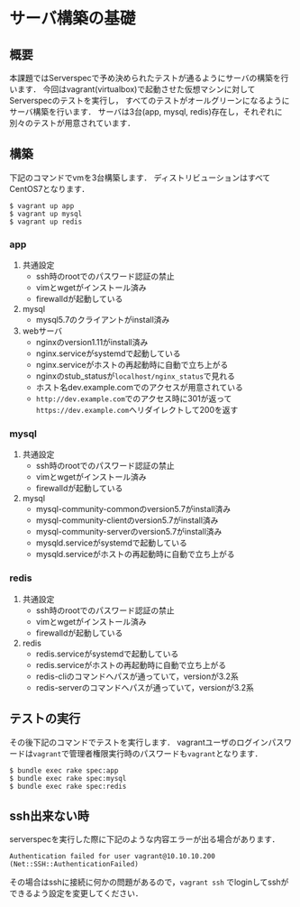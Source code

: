 # サーバ構築の基礎

## 概要

本課題ではServerspecで予め決められたテストが通るようにサーバの構築を行います．
今回はvagrant(virtualbox)で起動させた仮想マシンに対してServerspecのテストを実行し，
すべてのテストがオールグリーンになるようにサーバ構築を行います．
サーバは3台(app, mysql, redis)存在し，それぞれに別々のテストが用意されています．

## 構築

下記のコマンドでvmを3台構築します．
ディストリビューションはすべてCentOS7となります．

```
$ vagrant up app
$ vagrant up mysql
$ vagrant up redis
```

### app

1. 共通設定
	- ssh時のrootでのパスワード認証の禁止
	- vimとwgetがインストール済み
	- firewalldが起動している
1. mysql
	- mysql5.7のクライアントがinstall済み
1. webサーバ
	- nginxのversion1.11がinstall済み
	- nginx.serviceがsystemdで起動している
	- nginx.serviceがホストの再起動時に自動で立ち上がる
	- nginxのstub_statusが`localhost/nginx_status`で見れる
	- ホスト名dev.example.comでのアクセスが用意されている
	- `http://dev.example.com`でのアクセス時に301が返って`https://dev.example.com`へリダイレクトして200を返す

### mysql

1. 共通設定
	- ssh時のrootでのパスワード認証の禁止
	- vimとwgetがインストール済み
	- firewalldが起動している
1. mysql
	- mysql-community-commonのversion5.7がinstall済み
	- mysql-community-clientのversion5.7がinstall済み
	- mysql-community-serverのversion5.7がinstall済み
	- mysqld.serviceがsystemdで起動している
	- mysqld.serviceがホストの再起動時に自動で立ち上がる

### redis

1. 共通設定
	- ssh時のrootでのパスワード認証の禁止
	- vimとwgetがインストール済み
	- firewalldが起動している
1. redis
	- redis.serviceがsystemdで起動している
	- redis.serviceがホストの再起動時に自動で立ち上がる
	- redis-cliのコマンドへパスが通っていて，versionが3.2系
	- redis-serverのコマンドへパスが通っていて，versionが3.2系

## テストの実行

その後下記のコマンドでテストを実行します．
vagrantユーザのログインパスワードは`vagrant`で管理者権限実行時のパスワードも`vagrant`となります．

```
$ bundle exec rake spec:app
$ bundle exec rake spec:mysql
$ bundle exec rake spec:redis
```

## ssh出来ない時

serverspecを実行した際に下記のような内容エラーが出る場合があります．

```
Authentication failed for user vagrant@10.10.10.200 (Net::SSH::AuthenticationFailed)
```

その場合はsshに接続に何かの問題があるので，`vagrant ssh` でloginしてsshができるよう設定を変更してください．
